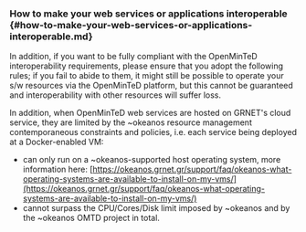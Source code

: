 ### How to make your web services or applications interoperable {#how-to-make-your-web-services-or-applications-interoperable.md}

In addition, if you want to be fully compliant with the OpenMinTeD interoperability requirements, please ensure that you adopt the following rules; if you fail to abide to them, it might still be possible to operate your s/w resources via the OpenMinTeD platform, but this cannot be guaranteed and interoperability with other resources will suffer loss.

In addition, when OpenMinTeD web services are hosted on GRNET&#039;s cloud service, they are limited by the ~okeanos resource management contemporaneous constraints and policies, i.e. each service being deployed at a Docker-enabled VM:

*   can only run on a ~okeanos-supported host operating system, more information here: [https://okeanos.grnet.gr/support/faq/okeanos-what-operating-systems-are-available-to-install-on-my-vms/](https://okeanos.grnet.gr/support/faq/okeanos-what-operating-systems-are-available-to-install-on-my-vms/)
*   cannot surpass the CPU/Cores/Disk limit imposed by ~okeanos and by the ~okeanos OMTD project in total.

